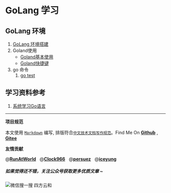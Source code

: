 # GoLang 学习

## GoLang 环境

1. [GoLang 环境搭建](./env.md)
2. Goland使用
    * [Goland基本使用](./GoLandUsage.md)
    * [Goland快捷键](./GoLandShortCuts.md)
3. go 命令
   1. [go test](./cmd/gotest.md)

## 学习资料参考

1. [系统学习Go语言]( http://c.biancheng.net/golang/intro/ )

----------------------------------------

**项目规范**

本文使用 [`Markdown`](https://www.markdownguide.org/basic-syntax) 编写, 排版符合[`中文技术文档写作规范`](https://github.com/hbulpf/document-style-guide)。Find Me On [**Github**](https://github.com/hbulpf/GoPath) , [**Gitee**](https://gitee.com/sifangcloud/GoPath)

**友情贡献**

@[**RunAtWorld**](http://www.github.com/RunAtWorld)  &nbsp;  @[**Clock966**](https://github.com/Clock966)  &nbsp;  @[**persuez**](https://github.com/persuez) &nbsp; @[**iceyung**](https://github.com/iceyung)

##### 如果觉得还不错，关注公众号获取更多优质文章 ~
![微信搜一搜  四方云和](https://images.gitee.com/uploads/images/2020/0417/221836_0afeddb2_927522.jpeg)